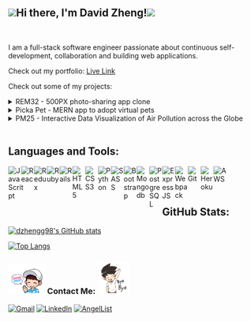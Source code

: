 <h2><img src="https://media4.giphy.com/media/Rk2vpkjp446amkIwIz/giphy.gif?cid=790b76116186835d9581a4dd1dbd7021c508c0138126fdee&rid=giphy.gif&ct=s" width="85">Hi there, I'm David Zheng!<img src="https://i.pinimg.com/originals/37/a7/b8/37a7b8816537e3db82f9a575636c5456.gif" width="65"></h2>

</br>

I am a full-stack software engineer passionate about continuous self-development, collaboration and building web applications.

Check out my portfolio: [Live Link](https://dzhengg98.github.io/personal-portfolio/)

Check out some of my projects:

<details>

  <summary>REM32 - 500PX photo-sharing app clone</summary>
  </br>
  <a href="https://rem32.herokuapp.com/#/" target="_blank" title="REM32 - 500PX photo-sharing app clone"><img src="./assets/REM32.png" ></a>
  </br>

Technologies Used:

![Ruby](https://img.shields.io/badge/ruby-%23CC342D.svg?style=for-the-badge&logo=ruby&logoColor=white)
![Rails](https://img.shields.io/badge/rails-%23CC0000.svg?style=for-the-badge&logo=ruby-on-rails&logoColor=white)
![React](https://img.shields.io/badge/react-%2320232a.svg?style=for-the-badge&logo=react&logoColor=%2361DAFB)
![Redux](https://img.shields.io/badge/redux-%23593d88.svg?style=for-the-badge&logo=redux&logoColor=white)
![HTML5](https://img.shields.io/badge/html5-%23E34F26.svg?style=for-the-badge&logo=html5&logoColor=white)
![CSS3](https://img.shields.io/badge/css3-%231572B6.svg?style=for-the-badge&logo=css3&logoColor=white)
![SASS](https://img.shields.io/badge/SASS-hotpink.svg?style=for-the-badge&logo=SASS&logoColor=white)
![Postgres](https://img.shields.io/badge/postgres-%23316192.svg?style=for-the-badge&logo=postgresql&logoColor=white)
![Heroku](https://img.shields.io/badge/heroku-%23430098.svg?style=for-the-badge&logo=heroku&logoColor=white)
![AWS](https://img.shields.io/badge/AWS-%23FF9900.svg?style=for-the-badge&logo=amazon-aws&logoColor=white)
![Webpack](https://img.shields.io/badge/webpack-%238DD6F9.svg?style=for-the-badge&logo=webpack&logoColor=black)
![NPM](https://img.shields.io/badge/NPM-%23000000.svg?style=for-the-badge&logo=npm&logoColor=white)

</details>

<details>

  <summary>Picka Pet - MERN app to adopt virtual pets</summary>
  </br>
  <a href="https://picka-pet.herokuapp.com/#/" target="_blank" title="PickaPet - MERN app to adopt virtual pets"><img src="./assets/pickapet.png" ></a>
  </br>

Technologies Used:

![React](https://img.shields.io/badge/react-%2320232a.svg?style=for-the-badge&logo=react&logoColor=%2361DAFB)
![Redux](https://img.shields.io/badge/redux-%23593d88.svg?style=for-the-badge&logo=redux&logoColor=white)
![HTML5](https://img.shields.io/badge/html5-%23E34F26.svg?style=for-the-badge&logo=html5&logoColor=white)
![CSS3](https://img.shields.io/badge/css3-%231572B6.svg?style=for-the-badge&logo=css3&logoColor=white)
![Heroku](https://img.shields.io/badge/heroku-%23430098.svg?style=for-the-badge&logo=heroku&logoColor=white)
![AWS](https://img.shields.io/badge/AWS-%23FF9900.svg?style=for-the-badge&logo=amazon-aws&logoColor=white)
![Webpack](https://img.shields.io/badge/webpack-%238DD6F9.svg?style=for-the-badge&logo=webpack&logoColor=black)
![NPM](https://img.shields.io/badge/NPM-%23000000.svg?style=for-the-badge&logo=npm&logoColor=white)
![EXPRESS](https://img.shields.io/badge/Express.js-404D59?style=for-the-badge)
![MONGODB](https://img.shields.io/badge/MongoDB-4EA94B?style=for-the-badge&logo=mongodb&logoColor=white)
![SASS](https://img.shields.io/badge/SASS-hotpink.svg?style=for-the-badge&logo=SASS&logoColor=white)

</details>

<details>

  <summary>PM25 - Interactive Data Visualization of Air Pollution across the Globe</summary>
  </br>
  <a href="https://dzhengg98.github.io/PM25/" target="_blank" title="PM25 - Interactive Data Visualization of Air Pollution across the Globe"><img src="./assets/PM25.png" ></a>
  </br>

Technologies Used:

![JavaScript](https://img.shields.io/badge/javascript-%23323330.svg?style=for-the-badge&logo=javascript&logoColor=%23F7DF1E)
![Chart.js](https://img.shields.io/badge/chart.js-F5788D.svg?style=for-the-badge&logo=chart.js&logoColor=white)
![HTML5](https://img.shields.io/badge/html5-%23E34F26.svg?style=for-the-badge&logo=html5&logoColor=white)
![CSS3](https://img.shields.io/badge/css3-%231572B6.svg?style=for-the-badge&logo=css3&logoColor=white)
![Webpack](https://img.shields.io/badge/webpack-%238DD6F9.svg?style=for-the-badge&logo=webpack&logoColor=black)
![NPM](https://img.shields.io/badge/NPM-%23000000.svg?style=for-the-badge&logo=npm&logoColor=white)

</details>

</br>

## Languages and Tools:

<a href="javascript.com/" target="_blank" rel="noreferrer">
  <img align="left" alt="JavaScript" width="26px" src="https://cdn.jsdelivr.net/gh/devicons/devicon/icons/javascript/javascript-original.svg" />
</a>

<a href="reactjs.org/" target="_blank" rel="noreferrer">
  <img align="left" alt="React" width="26px" src="https://cdn.jsdelivr.net/gh/devicons/devicon/icons/react/react-original.svg" />
</a>

<a href="reduxjs.org/" target="_blank" rel="noreferrer">
  <img align="left" alt="Redux" width="26px" src="https://cdn.jsdelivr.net/gh/devicons/devicon/icons/redux/redux-original.svg" />
</a>

<a href="ruby-lang.org/en/" target="_blank" rel="noreferrer">
  <img align="left" alt="Ruby" width="26px" src="https://cdn.jsdelivr.net/gh/devicons/devicon/icons/ruby/ruby-original.svg" />
</a>

<a href="rubyonrails.org/" target="_blank" rel="noreferrer">
  <img align="left" alt="Rails" width="26px" src="https://cdn.jsdelivr.net/gh/devicons/devicon/icons/rails/rails-original-wordmark.svg" />
</a>

<a href="w3schools.com/html/" target="_blank" rel="noreferrer">
  <img align="left" alt="HTML5" width="26px" src="https://cdn.jsdelivr.net/gh/devicons/devicon/icons/html5/html5-original.svg" />
</a>

<a href="w3schools.com/css/" target="_blank" rel="noreferrer">
  <img align="left" alt="CSS3" width="26px" src="https://cdn.jsdelivr.net/gh/devicons/devicon/icons/css3/css3-original.svg" />
</a>

<a href="python.org/" target="_blank" rel="noreferrer">
  <img align="left" alt="Python" width="26px" src="https://cdn.jsdelivr.net/gh/devicons/devicon/icons/python/python-original.svg" />
</a>

<a href="sass-lang.com/" target="_blank" rel="noreferrer">
  <img align="left" alt="SASS" width="26px" src="https://cdn.jsdelivr.net/gh/devicons/devicon/icons/sass/sass-original.svg" />
</a>

<a href="getbootstrap.com/" target="_blank" rel="noreferrer">
  <img align="left" alt="Bootstrap" width="26px" src="https://cdn.jsdelivr.net/gh/devicons/devicon/icons/bootstrap/bootstrap-original.svg" />
</a>

<a href="mongoDB.com/" target="_blank" rel="noreferrer">
  <img align="left" alt="Mongodb" width="26px" src="https://cdn.jsdelivr.net/gh/devicons/devicon/icons/mongodb/mongodb-original.svg" />
</a>

<a href="postgresql.org/" target="_blank" rel="noreferrer">
  <img align="left" alt="PostgreSQL" width="26px" src="https://cdn.jsdelivr.net/gh/devicons/devicon/icons/postgresql/postgresql-original.svg" />
</a>

<a href="expressjs.com/" target="_blank" rel="noreferrer">
  <img align="left" alt="ExpressJS" width="26px" src="https://cdn.jsdelivr.net/gh/devicons/devicon/icons/express/express-original.svg" />
</a>

<a href="webpack.js.org/" target="_blank" rel="noreferrer">
  <img align="left" alt="Webpack" width="26px" src="https://cdn.jsdelivr.net/gh/devicons/devicon/icons/webpack/webpack-original.svg" />
</a>

<a href="git-scm.com/" target="_blank" rel="noreferrer">
  <img align="left" alt="Git" width="26px" src="https://cdn.jsdelivr.net/gh/devicons/devicon/icons/git/git-original.svg" />
</a>

<a href="heroku.com/" target="_blank" rel="noreferrer">
  <img align="left" alt="Heroku" width="26px" src="https://cdn.jsdelivr.net/gh/devicons/devicon/icons/heroku/heroku-original.svg" />
</a>

<a href="aws.amazon.com/" target="_blank" rel="noreferrer">
  <img align="left" alt="AWS" width="26px" src="https://cdn.jsdelivr.net/gh/devicons/devicon/icons/amazonwebservices/amazonwebservices-original.svg" />
</a>

</br>
</br>
</br>

## GitHub Stats:

[![dzhengg98's GitHub stats](https://github-readme-stats.vercel.app/api?username=dzhengg98)](https://github.com/dzhengg98/github-readme-stats)

[![Top Langs](https://github-readme-stats.vercel.app/api/top-langs/?username=dzhengg98)](https://github.com/dzhengg98/github-readme-stats)

<h3><img src="./assets/goodnight.gif" width="75"> Contact Me: <img src="./assets/bye.gif" width="65"></h3>

[![Gmail](https://img.shields.io/badge/Gmail-D14836?style=for-the-badge&logo=gmail&logoColor=white)](mailto:dzheng3456@gmail.com)
[![LinkedIn](https://img.shields.io/badge/linkedin-%230077B5.svg?style=for-the-badge&logo=linkedin&logoColor=white)](https://www.linkedin.com/in/david-zheng-87671b237/)
[![AngelList](https://img.shields.io/badge/AngelList-%23D4D4D4.svg?style=for-the-badge&logo=AngelList&logoColor=black)](https://angel.co/u/david-zheng-27/)
